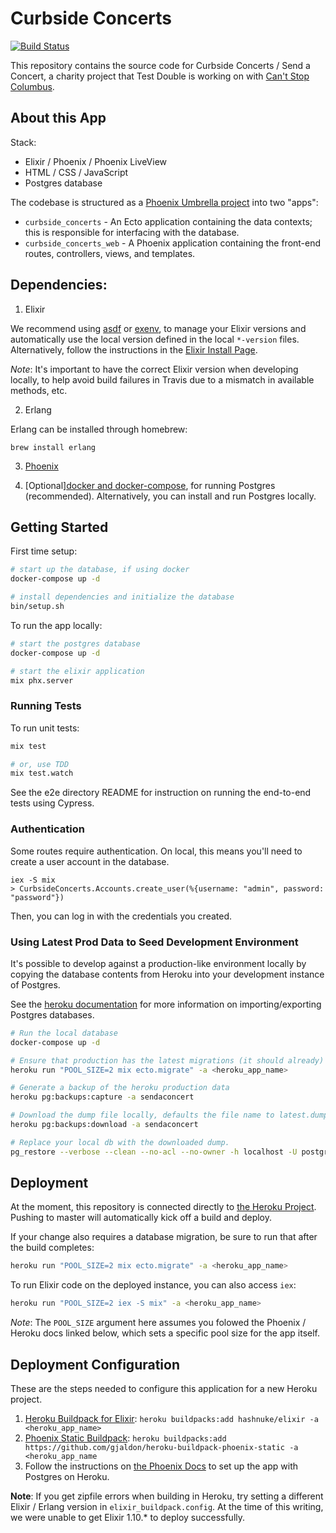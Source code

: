 # Curbside Concerts

[![Build Status](https://travis-ci.org/testdouble/curbside-concerts.svg?branch=master)](https://travis-ci.org/testdouble/curbside-concerts)

This repository contains the source code for Curbside Concerts / Send a Concert, a charity project that Test Double is working on with [Can't Stop Columbus](https://cantstopcolumbus.web.app/).

## About this App

Stack:

- Elixir / Phoenix / Phoenix LiveView
- HTML / CSS / JavaScript
- Postgres database

The codebase is structured as a [Phoenix Umbrella project](https://elixirschool.com/en/lessons/advanced/umbrella-projects/) into two "apps":

- `curbside_concerts` - An Ecto application containing the data contexts; this is responsible for interfacing with the database.
- `curbside_concerts_web` - A Phoenix application containing the front-end routes, controllers, views, and templates.

## Dependencies:

1. Elixir

We recommend using [asdf](https://github.com/asdf-vm/asdf) or [exenv](https://github.com/exenv/exenv), to manage your Elixir versions and automatically use the local version defined in the local `*-version` files. Alternatively, follow the instructions in the [Elixir Install Page](https://elixir-lang.org/install.html).

_Note_: It's important to have the correct Elixir version when developing locally, to help avoid build failures in Travis due to a mismatch in available methods, etc.

2. Erlang

Erlang can be installed through homebrew:

```
brew install erlang
```

3. [Phoenix](https://hexdocs.pm/phoenix/installation.html)

4. [Optional][docker and docker-compose](https://docs.docker.com/get-docker/), for running Postgres (recommended). Alternatively, you can install and run Postgres locally.

## Getting Started

First time setup:

```sh
# start up the database, if using docker
docker-compose up -d

# install dependencies and initialize the database
bin/setup.sh
```

To run the app locally:

```sh
# start the postgres database
docker-compose up -d

# start the elixir application
mix phx.server
```

### Running Tests

To run unit tests:

```sh
mix test

# or, use TDD
mix test.watch
```

See the e2e directory README for instruction on running the end-to-end tests using Cypress.

### Authentication

Some routes require authentication. On local, this means you'll need to create a user account in the database.

```
iex -S mix
> CurbsideConcerts.Accounts.create_user(%{username: "admin", password: "password"})
```

Then, you can log in with the credentials you created.

### Using Latest Prod Data to Seed Development Environment

It's possible to develop against a production-like environment locally by copying the database contents from Heroku into your development instance of Postgres.

See the [heroku documentation](https://devcenter.heroku.com/articles/heroku-postgres-import-export) for more information on importing/exporting Postgres databases.

```sh
# Run the local database
docker-compose up -d

# Ensure that production has the latest migrations (it should already)
heroku run "POOL_SIZE=2 mix ecto.migrate" -a <heroku_app_name>

# Generate a backup of the heroku production data
heroku pg:backups:capture -a sendaconcert

# Download the dump file locally, defaults the file name to latest.dump
heroku pg:backups:download -a sendaconcert

# Replace your local db with the downloaded dump.
pg_restore --verbose --clean --no-acl --no-owner -h localhost -U postgres -d curbside_concerts_dev latest.dump
```

## Deployment

At the moment, this repository is connected directly to [the Heroku Project](https://dashboard.heroku.com/apps/sendaconcert). Pushing to master will automatically kick off a build and deploy.

If your change also requires a database migration, be sure to run that after the build completes:

```sh
heroku run "POOL_SIZE=2 mix ecto.migrate" -a <heroku_app_name>
```

To run Elixir code on the deployed instance, you can also access `iex`:

```sh
heroku run "POOL_SIZE=2 iex -S mix" -a <heroku_app_name>
```

_Note_: The `POOL_SIZE` argument here assumes you folowed the Phoenix / Heroku docs linked below, which sets a specific pool size for the app itself.

## Deployment Configuration

These are the steps needed to configure this application for a new Heroku project.

1. [Heroku Buildpack for Elixir](https://github.com/HashNuke/heroku-buildpack-elixir): `heroku buildpacks:add hashnuke/elixir -a <heroku_app_name>`
2. [Phoenix Static Buildpack](https://github.com/gjaldon/heroku-buildpack-phoenix-static): `heroku buildpacks:add https://github.com/gjaldon/heroku-buildpack-phoenix-static -a <heroku_app_name`
3. Follow the instructions on [the Phoenix Docs](https://hexdocs.pm/phoenix/heroku.html#making-our-project-ready-for-heroku) to set up the app with Postgres on Heroku.

**Note**: If you get zipfile errors when building in Heroku, try setting a different Elixir / Erlang version in `elixir_buildpack.config`. At the time of this writing, we were unable to get Elixir 1.10.\* to deploy successfully.
